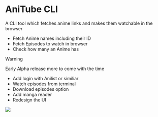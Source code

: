 # AniTube CLI
A CLI tool which fetches anime links and makes them watchable in the browser

- Fetch Anime names including their ID
- Fetch Episodes to watch in browser
- Check how many an Anime has


> [!WARNING]  
> Early Alpha release more to come with the time
>
> - Add login with Anilist or similiar
> - Watch episodes from terminal
> - Download episodes option
> - Add manga reader
> - Redesign the UI

[<img src="https://cdn.jsdelivr.net/npm/@intergrav/devins-badges@3/assets/cozy/documentation/ghpages_64h.png">](https://anitube-docs.vercel.app/)
